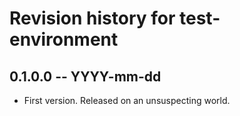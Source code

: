 # Revision history for test-environment

## 0.1.0.0 -- YYYY-mm-dd

* First version. Released on an unsuspecting world.
